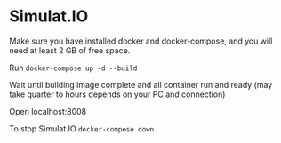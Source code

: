 # Simulat.IO

Make sure you have installed docker and docker-compose, and you will need at least 2 GB of free space.

Run `docker-compose up -d --build`

Wait until building image complete and all container run and ready (may take quarter to hours depends on your PC and connection)

Open localhost:8008

To stop Simulat.IO `docker-compose down`
